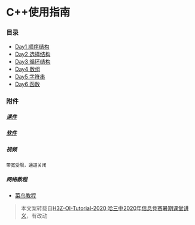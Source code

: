 # C++使用指南

### 目录

- [Day1 顺序结构](Day1_顺序结构.md)
- [Day2 选择结构](Day2_选择结构.md)
- [Day3 循环结构](Day3_循环结构.md)
- [Day4 数组](Day4_数组.md)
- [Day5 字符串](Day5_字符串.md)
- [Day6 函数](Day6_函数.md)

### 附件

##### [课件](https://creeper.lanzous.com/b015p3vvc)

##### [软件](https://creeper.lanzous.com/b015p3w2j)

##### 视频

`带宽受限，通道关闭`

##### 网络教程

- [菜鸟教程](https://www.runoob.com/cplusplus/cpp-tutorial.html)

> 本文案转载自[H3Z-OI-Tutorial-2020 哈三中2020年信息竞赛暑期课堂讲义](https://gitee.com/Cannon_fotter/H3Z-OI-Tutorial-2020/tree/master)，有改动